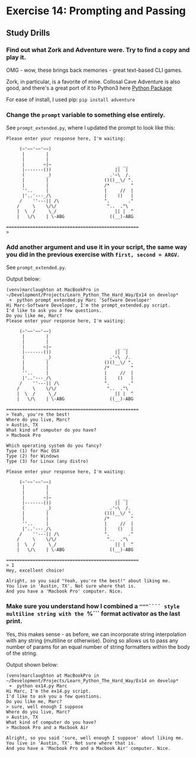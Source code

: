 # Exercise 14: Prompting and Passing
## Study Drills
### Find out what Zork and Adventure were. Try to find a copy and play it.
OMG - wow, these brings back memories - great text-based CLI games.

Zork, in particular, is a favorite of mine. Collosal Cave Adventure is also good,
and there's a great port of it to Python3 here [Python Package](https://pypi.python.org/pypi/adventure/1.3)

For ease of install, I used pip: ```pip install adventure```
### Change the ```prompt``` variable to something else entirely.
See ```prompt_extended.py```, where I updated the prompt to look like this:

```
Please enter your response here, I'm waiting:

     (~'~~'~~'~~)
      |        |
      |        |
      |       ~|~                         _ __
      |-------())                        ||  |
      (        _)                      .'~\  /.
      |        |                     ()()__\/ ".
      |        |                     /*        "
      ''..     |                     |     //  |
      |'..'---_/\                    |    ()   |
     /    ''---|| /\                 ".       ."
    /     \    \/\/                   "..  ."\
    |  \  /     \_/                      || |  ^
    |   \/\    | \-ABG                 ((__)-ABG

==================================================
>
```

### Add another argument and use it in your script, the same way you did in the previous exercise with ```first, second = ARGV```.
See ```prompt_extended.py```.

Output below:
```
(venv)marclaughton at MacBookPro in ~/Development/Projects/Learn_Python_The_Hard_Way/Ex14 on develop*
 ➜  python prompt_extended.py Marc 'Software Developer'
Hi Marc-Software Developer, I'm the prompt_extended.py script.
I'd like to ask you a few questions.
Do you like me, Marc?
Please enter your response here, I'm waiting:

     (~'~~'~~'~~)
      |        |
      |        |
      |       ~|~                         _ __
      |-------())                        ||  |
      (        _)                      .'~\  /.
      |        |                     ()()__\/ ".
      |        |                     /*        "
      ''..     |                     |     //  |
      |'..'---_/\                    |    ()   |
     /    ''---|| /\                 ".       ."
    /     \    \/\/                   "..  ."\
    |  \  /     \_/                      || |  ^
    |   \/\    | \-ABG                 ((__)-ABG

==================================================
> Yeah, you're the best!
Where do you live, Marc?
> Austin, TX
What kind of computer do you have?
> Macbook Pro

Which operating system do you fancy?
Type (1) for Mac OSX
Type (2) for Windows
Type (3) for Linux (any distro)

Please enter your response here, I'm waiting:

     (~'~~'~~'~~)
      |        |
      |        |
      |       ~|~                         _ __
      |-------())                        ||  |
      (        _)                      .'~\  /.
      |        |                     ()()__\/ ".
      |        |                     /*        "
      ''..     |                     |     //  |
      |'..'---_/\                    |    ()   |
     /    ''---|| /\                 ".       ."
    /     \    \/\/                   "..  ."\
    |  \  /     \_/                      || |  ^
    |   \/\    | \-ABG                 ((__)-ABG

==================================================
> 1
Hey, excellent choice!

Alright, so you said "Yeah, you're the best!" about liking me.
You live in 'Austin, TX'. Not sure where that is.
And you have a 'Macbook Pro' computer. Nice.
```
### Make sure you understand how I combined a ```"""```` style multiline string with the ```%``` format activator as the last print.
Yes, this makes sense - as before, we can incorporate string interpolation with any string (multiline or otherwise). Doing so allows
us to pass any number of params for an equal number of string formatters within the body of the string.

Output shown below:
```
(venv)marclaughton at MacBookPro in ~/Development/Projects/Learn_Python_The_Hard_Way/Ex14 on develop*
 ➜  python ex14.py Marc
Hi Marc, I'm the ex14.py script.
I'd like to ask you a few questions.
Do you like me, Marc?
> sure, well enough I suppose
Where do you live, Marc?
> Austin, TX
What kind of computer do you have?
> Macbook Pro and a Macbook Air

Alright, so you said 'sure, well enough I suppose' about liking me.
You live in 'Austin, TX'. Not sure where that is.
And you have a 'Macbook Pro and a Macbook Air' computer. Nice.
```
